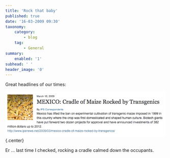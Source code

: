 ```yaml
---
title: 'Rock that baby'
published: true
date: '16-03-2009 09:30'
taxonomy:
    category:
        - blog
    tag:
        - General
summary:
    enabled: '1'
subhead: ' '
header_image: '0'
---
```


Great headlines of our times: 

![](screenshot.png){.center} 

Er ... last time I checked, rocking a cradle calmed down the occupants.

